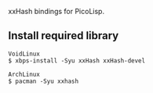 xxHash bindings for PicoLisp.

## Install required library
```
VoidLinux
$ xbps-install -Syu xxHash xxHash-devel

ArchLinux
$ pacman -Syu xxhash
```
